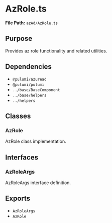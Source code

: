 # AzRole.ts

**File Path:** `azAd/AzRole.ts`

## Purpose

Provides az role functionality and related utilities.

## Dependencies

- `@pulumi/azuread`
- `@pulumi/pulumi`
- `../base/BaseComponent`
- `../base/helpers`
- `../helpers`

## Classes

### AzRole

AzRole class implementation.

## Interfaces

### AzRoleArgs

AzRoleArgs interface definition.

## Exports

- `AzRoleArgs`
- `AzRole`
